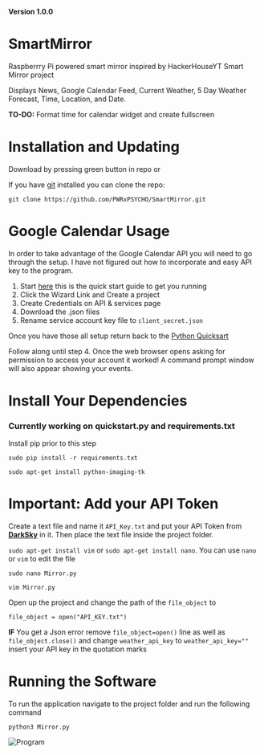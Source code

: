 **Version 1.0.0**

# SmartMirror
Raspberrry Pi powered smart mirror inspired by HackerHouseYT Smart Mirror project

Displays News, Google Calendar Feed, Current Weather, 5 Day Weather Forecast, Time, Location, and Date.

**TO-DO:** Format time for calendar widget and create fullscreen


# Installation and Updating

Download by pressing green button in repo or

If you have [git](https://git-scm.com/book/en/v2/Getting-Started-Installing-Git) installed you can clone the repo:
```
git clone https://github.com/PWRxPSYCHO/SmartMirror.git
```
# Google Calendar Usage
In order to take advantage of the Google Calendar API you will need to go through the setup. I have not figured out how to incorporate and easy API key to the program.

1. Start [here](https://developers.google.com/google-apps/calendar/quickstart/python) this is the quick start guide to get you running
2. Click the Wizard Link and Create a project
3. Create Credentials on API & services page
4. Download the .json files
5. Rename service account key file to `client_secret.json`

Once you have those all setup return back to the [Python Quicksart](https://developers.google.com/google-apps/calendar/quickstart/python) 

Follow along until step 4. Once the web browser opens asking for permission to access your account it worked!
A command prompt window will also appear showing your events.

# Install Your Dependencies
### Currently working on quickstart.py and requirements.txt
Install pip prior to this step

```
sudo pip install -r requirements.txt
```
```
sudo apt-get install python-imaging-tk
```

# Important: Add your API Token

Create a text file and name it `API_Key.txt` and put your API Token from **[DarkSky](https://darksky.net/)** in it.
Then place the text file inside the project folder.

`sudo apt-get install vim` or `sudo apt-get install nano`. You can use `nano` or `vim` to edit the file

```
sudo nano Mirror.py
```
```
vim Mirror.py
```

Open up the project and change the path of the `file_object` to 
``` 
file_object = open("API_KEY.txt")
```
**IF** You get a Json error remove `file_object=open()` line as well as `file_object.close()` and change `weather_api_key` to
`weather_api_key=""` insert your API key in the quotation marks

# Running the Software

To run the application navigate to the project folder and run the following command

```
python3 Mirror.py
```

![Program](/relative/path/to/img.jpg?raw=true "Smart Mirror")
